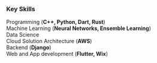 ### Key Skills
Programming  (<strong>C++, Python, Dart, Rust</strong>)  
Machine Learning  (<strong>Neural Networks, Ensemble Learning</strong>)  
Data Science  
Cloud Solution Architecture  (<strong>AWS</strong>)  
Backend  (<strong>Django</strong>)  
Web and App development  (<strong>Flutter, Wix</strong>)  
